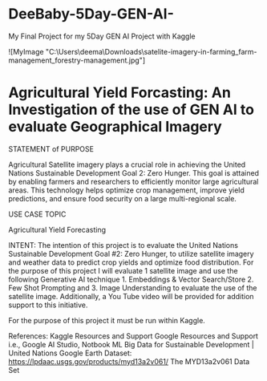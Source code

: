# DeeBaby-5Day-GEN-AI-
My Final Project for my 5Day GEN AI Project with Kaggle

![MyImage "C:\Users\deema\Downloads\satelite-imagery-in-farming_farm-management_forestry-management.jpg"]


# Agricultural Yield Forcasting: An Investigation of the use of GEN AI to evaluate Geographical Imagery

STATEMENT of PURPOSE

Agricultural Satellite imagery plays a crucial role in achieving the United Nations Sustainable Development Goal 2: Zero Hunger. This goal is attained by enabling farmers and researchers to efficiently monitor large agricultural areas. This technology helps optimize crop management, improve yield predictions, and ensure food security on a large multi-regional scale.

USE CASE TOPIC

Agricultural Yield Forecasting

INTENT: The intention of this project is to evaluate the United Nations Sustainable Development Goal #2: Zero Hunger, to utilize satellite imagery and weather data to predict crop yields and optimize food distribution. For the purpose of this project I will evaluate 1 satellite image and use the following Generative AI technique 1. Embeddings & Vector Search/Store  2.  Few Shot Prompting and 3. Image Understanding to evaluate the use of the satellite image. Additionally, a You Tube video will be provided for addition support to this initiative.

For the purpose of this project it must be run within Kaggle.

References:
Kaggle Resources and Support
Google Resources and Support i.e., Google AI Studio, Notbook ML
Big Data for Sustainable Development | United Nations 
Google Earth Dataset: https://lpdaac.usgs.gov/products/myd13a2v061/ The MYD13a2v061 Data Set
